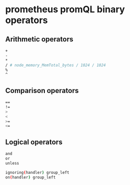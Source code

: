 # prometheus promQL binary operators

## Arithmetic operators

```sh
+
-
*
/ # node_memory_MemTotal_bytes / 1024 / 1024
%
^
```

## Comparison operators

```sh
==
!=
>
<
>=
<=
```

## Logical operators

```sh
and
or
unless

ignoring(handler) group_left
on(handler) group_left
```
